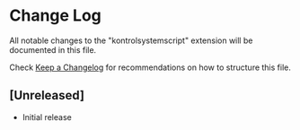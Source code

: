 # Change Log

All notable changes to the "kontrolsystemscript" extension will be documented in this file.

Check [Keep a Changelog](http://keepachangelog.com/) for recommendations on how to structure this file.

## [Unreleased]

- Initial release